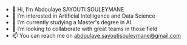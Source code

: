 - 👋 Hi, I’m Abdoulaye SAYOUTI SOULEYMANE 
- 👀 I’m interested in Artificial Intelligence and Data Science
- 🌱 I’m currently studying a Master's degree in AI
- 💞️ I’m looking to collaborate with great teams in those field
- 📫 You can reach me on abdoulaye.sayoutisouleymane@gmail.com

<!---
Abdoul-AI/Abdoul-AI is a ✨ special ✨ repository because its `README.md` (this file) appears on your GitHub profile.
You can click the Preview link to take a look at your changes.
--->

